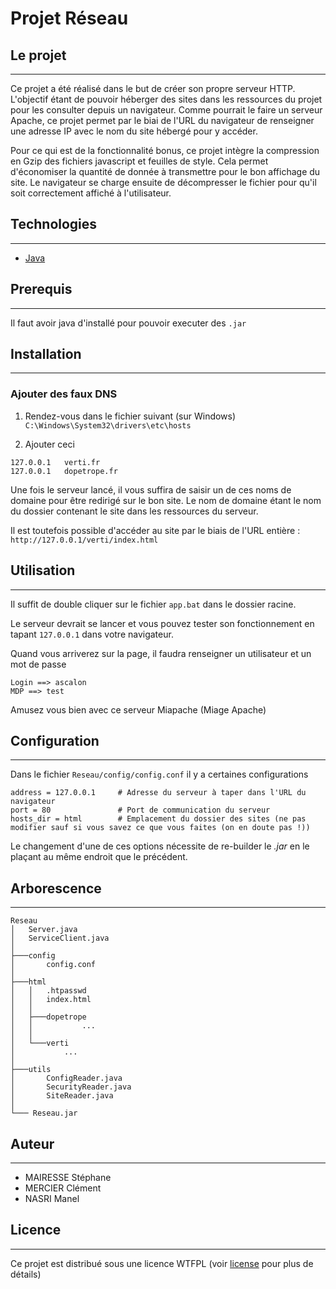 # Projet Réseau

## Le projet
***
Ce projet a été réalisé dans le but de créer son propre serveur HTTP. 
L'objectif étant de pouvoir héberger des sites dans les ressources du projet pour les consulter depuis un navigateur.
Comme pourrait le faire un serveur Apache, ce projet permet par le biai de l'URL du navigateur de renseigner une adresse IP avec le nom du site hébergé pour y accéder.

Pour ce qui est de la fonctionnalité bonus, ce projet intègre la compression en Gzip des fichiers javascript et feuilles de style.
Cela permet d'économiser la quantité de donnée à transmettre pour le bon affichage du site.
Le navigateur se charge ensuite de décompresser le fichier pour qu'il soit correctement affiché à l'utilisateur.

## Technologies
***
* [Java](https://openjdk.java.net/)

## Prerequis
***
Il faut avoir java d'installé pour pouvoir executer des ``.jar``

## Installation
***
### Ajouter des faux DNS
1. Rendez-vous dans le fichier suivant (sur Windows)
``C:\Windows\System32\drivers\etc\hosts``
  
 
2. Ajouter ceci
```
127.0.0.1	verti.fr
127.0.0.1	dopetrope.fr
```
Une fois le serveur lancé, il vous suffira de saisir un de ces noms de domaine 
pour être redirigé sur le bon site.
Le nom de domaine étant le nom du dossier contenant le site dans les ressources du serveur.

Il est toutefois possible d'accéder au site par le biais de l'URL entière :
``http://127.0.0.1/verti/index.html``


## Utilisation
***
Il suffit de double cliquer sur le fichier ```app.bat``` dans le dossier racine.

Le serveur devrait se lancer et vous pouvez tester son fonctionnement en tapant ``127.0.0.1`` dans 
votre navigateur.

Quand vous arriverez sur la page, il faudra renseigner un utilisateur et un mot de passe
```
Login ==> ascalon
MDP ==> test
```

Amusez vous bien avec ce serveur Miapache (Miage Apache)


## Configuration
***
Dans le fichier ``Reseau/config/config.conf`` il y a certaines configurations
```lombok.config
address = 127.0.0.1     # Adresse du serveur à taper dans l'URL du navigateur
port = 80               # Port de communication du serveur
hosts_dir = html        # Emplacement du dossier des sites (ne pas modifier sauf si vous savez ce que vous faites (on en doute pas !))
```
Le changement d'une de ces options nécessite de re-builder le *.jar* en le plaçant 
au même endroit que le précédent.

## Arborescence
***
```
Reseau
│   Server.java
│   ServiceClient.java
│
├───config
│       config.conf
│
├───html
│   │   .htpasswd
│   │   index.html
│   │
│   ├───dopetrope
│   │           ...
│   │
│   └───verti
│           ...
│
├───utils
│       ConfigReader.java
│       SecurityReader.java
│       SiteReader.java
│
└─── Reseau.jar
```

## Auteur
***
* MAIRESSE Stéphane
* MERCIER Clément
* NASRI Manel

## Licence
***
Ce projet est distribué sous une licence WTFPL
(voir [license](LICENSE.txt) pour plus de détails)

